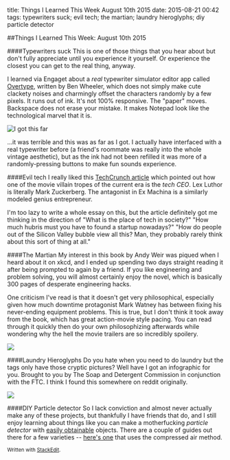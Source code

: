 title:  Things I Learned This Week August 10th 2015
date: 2015-08-21 00:42
tags: typewriters suck; evil tech; the martian; laundry hieroglyphs; diy particle detector

##Things I Learned This Week: August 10th 2015

####Typewriters suck
This is one of those things that you hear about but don't fully appreciate until you experience it yourself. Or experience the closest you can get to the real thing, anyway. 

I learned via Engaget about a *real* typewriter simulator editor app called [Overtype](http://uniqcode.com/typewriter/), written by Ben Wheeler, which does not simply make cute clackety noises and charmingly offset the characters randomly by a few pixels. It runs out of ink. It's not 100% responsive. The "paper" moves. Backspace does not erase your mistake. It makes Notepad look like the technological marvel that it is. 

![I got this far](http://i.imgur.com/WCS4XBy.png)

...it was terrible and this was as far as I got. I actually have interfaced with a real typewriter before (a friend's roommate was really into the whole vintage aesthetic), but as the ink had not been refilled it was more of a randomly-pressing buttons to make fun sounds experience. 

####Evil tech
I really liked this [TechCrunch article](http://www.theverge.com/2015/7/28/9058203/batman-v-superman-lex-luthor-tech-ceo) which pointed out how one of the movie villain tropes of the current era is the *tech CEO*. Lex Luthor is literally Mark Zuckerberg. The antagonist in Ex Machina is a similarly modeled genius entrepreneur.

I'm too lazy to write a whole essay on this, but the article definitely got me thinking in the direction of "What is the place of tech in society?" "How much hubris must you have to found a startup nowadays?" "How do people out of the Silicon Valley bubble view all this? Man, they probably rarely think about this sort of thing at all."

####The Martian
My interest in this book by Andy Weir was piqued when I heard about it on xkcd, and I ended up spending two days straight reading it after being prompted to again by a friend. If you like engineering and problem solving, you will almost certainly enjoy the novel, which is basically 300 pages of desperate engineering hacks. 

One criticism I've read is that it doesn't get very philosophical, especially given how much downtime protagonist Mark Watney has between fixing his never-ending equipment problems. This is true, but I don't think it took away from the book, which has great action-movie style pacing. You can read through it quickly then do your own philosophizing afterwards while wondering why the hell the movie trailers are so incredibly spoilery. 

![](http://imgs.xkcd.com/comics/the_martian.png )

####Laundry Hieroglyphs
Do you hate when you need to do laundry but the tags only have those cryptic pictures? Well have I got an infographic for you. Brought to you by The Soap and Detergent Commission in conjunction with the FTC. I think I found this somewhere on reddit originally. 

![](http://i.imgur.com/kBjkK.png)

####DIY Particle detector
So I lack conviction and almost never actually make any of these projects, but thankfully I have friends that do, and I still enjoy learning about things like you can make a motherfucking *particle detector* with [easily obtainable](http://unitednuclear.com/) objects. There are a couple of guides out there for a few varieties -- [here's one](http://blogs.scientificamerican.com/critical-opalescence/how-to-build-the-worlds-simplest-particle-detector/) that uses the compressed air method. 

<small>Written with [StackEdit](https://stackedit.io/).</small>
